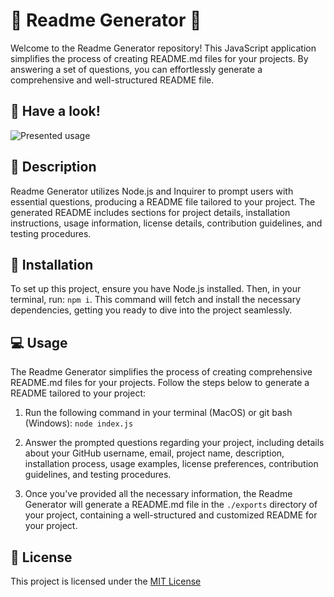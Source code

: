 # 📄 Readme Generator 📄

Welcome to the Readme Generator repository! This JavaScript application simplifies the process of creating README.md files for your projects. By answering a set of questions, you can effortlessly generate a comprehensive and well-structured README file.

## 🚀 Have a look!

![Presented usage](readme/deployedCode.png)

## 📝 Description

Readme Generator utilizes Node.js and Inquirer to prompt users with essential questions, producing a README file tailored to your project. The generated README includes sections for project details, installation instructions, usage information, license details, contribution guidelines, and testing procedures.

## 🔣 Installation

To set up this project, ensure you have Node.js installed. Then, in your terminal, run: `npm i`. This command will fetch and install the necessary dependencies, getting you ready to dive into the project seamlessly.


## 💻 Usage

The Readme Generator simplifies the process of creating comprehensive README.md files for your projects. Follow the steps below to generate a README tailored to your project:

1. Run the following command in your terminal (MacOS) or git bash (Windows): `node index.js`

2. Answer the prompted questions regarding your project, including details about your GitHub username, email, project name, description, installation process, usage examples, license preferences, contribution guidelines, and testing procedures.

3. Once you've provided all the necessary information, the Readme Generator will generate a README.md file in the `./exports` directory of your project, containing a well-structured and customized README for your project.

## 📜 License

This project is licensed under the [MIT License](https://choosealicense.com/licenses/mit/)
